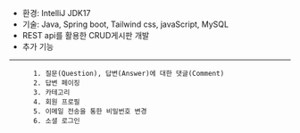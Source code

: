 - 환경: IntelliJ JDK17
- 기술: Java, Spring boot, Tailwind css, javaScript, MySQL
- REST api를 활용한 CRUD게시판 개발
- 추가 기능
- ---
          1. 질문(Question), 답변(Answer)에 대한 댓글(Comment)
          2. 답변 페이징 
          3. 카테고리 
          4. 회원 프로필
          5. 이메일 전송을 통한 비밀번호 변경
          6. 소셜 로그인 
